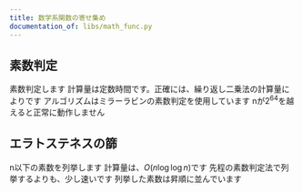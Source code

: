 ```yaml
---
title: 数学系関数の寄せ集め
documentation_of: libs/math_func.py
---
```


## 素数判定
素数判定します
計算量は定数時間です。正確には、繰り返し二乗法の計算量によりです
アルゴリズムはミラーラビンの素数判定を使用しています
nが$2^{64}$を越えると正常に動作しません

## エラトステネスの篩
n以下の素数を列挙します
計算量は、$O(n \log \log n)$です
先程の素数判定法で列挙するよりも、少し速いです
列挙した素数は昇順に並んでいます
